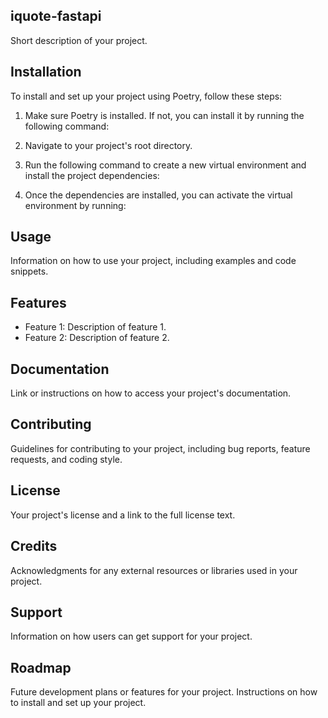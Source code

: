 ## iquote-fastapi

Short description of your project.

## Installation

To install and set up your project using Poetry, follow these steps:

1. Make sure Poetry is installed. If not, you can install it by running the following command:

2. Navigate to your project's root directory.

3. Run the following command to create a new virtual environment and install the project dependencies:

4. Once the dependencies are installed, you can activate the virtual environment by running:

## Usage

Information on how to use your project, including examples and code snippets.

## Features

- Feature 1: Description of feature 1.
- Feature 2: Description of feature 2.

## Documentation

Link or instructions on how to access your project's documentation.

## Contributing

Guidelines for contributing to your project, including bug reports, feature requests, and coding style.

## License

Your project's license and a link to the full license text.

## Credits

Acknowledgments for any external resources or libraries used in your project.

## Support

Information on how users can get support for your project.

## Roadmap

Future development plans or features for your project.
Instructions on how to install and set up your project.
